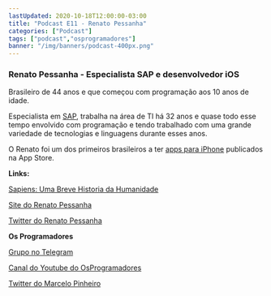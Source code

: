 ```yaml
---
lastUpdated: 2020-10-18T12:00:00-03:00
title: "Podcast E11 - Renato Pessanha"
categories: ["Podcast"]
tags: ["podcast","osprogramadores"]
banner: "/img/banners/podcast-400px.png"
---
```


### Renato Pessanha - Especialista SAP e desenvolvedor iOS

Brasileiro de 44 anos e que começou com programação aos 10 anos de idade.

Especialista em [SAP](https://www.sap.com/), trabalha na área de TI há 32 anos e quase todo esse tempo envolvido com programação e tendo trabalhado com uma grande variedade de tecnologias e linguagens durante esses anos.

O Renato foi um dos primeiros brasileiros a ter [apps para iPhone](http://renato-pessanha.com/) publicados na App Store.


<SpotifyEmbed episode="51LrtabXGDIPTJrkuMK5V8"></SpotifyEmbed>


**Links:**

[Sapiens: Uma Breve Historia da Humanidade](https://www.amazon.com/Sapiens-Historia-Humanidade-Portugues-Brasil/dp/8525432180)

[Site do Renato Pessanha](http://renato-pessanha.com/)

[Twitter do Renato Pessanha](https://twitter.com/renatopessanha)


**Os Programadores**

[Grupo no Telegram](https://t.me/osprogramadores)

[Canal do Youtube do OsProgramadores](https://www.youtube.com/channel/UCt_YNYGl6K5yNXlXEQDdwWg?view_as=subscriber)

[Twitter do Marcelo Pinheiro](https://twitter.com/mpinheir)
